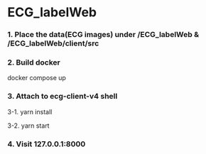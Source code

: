 # ECG_labelWeb
### 1. Place the data(ECG images) under /ECG_labelWeb & /ECG_labelWeb/client/src
### 2. Build docker
docker compose up
### 3. Attach to ecg-client-v4 shell

  3-1. yarn install

  3-2. yarn start

### 4. Visit 127.0.0.1:8000
